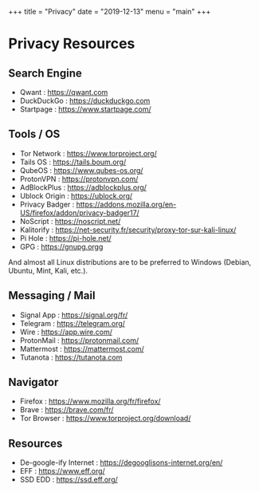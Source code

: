+++
title = "Privacy"
date = "2019-12-13"
menu = "main"
+++

# Privacy Resources

## Search Engine 
* Qwant : https://qwant.com
* DuckDuckGo : https://duckduckgo.com 
* Startpage : https://www.startpage.com/ 

## Tools / OS
* Tor Network : https://www.torproject.org/
* Tails OS : https://tails.boum.org/ 
* QubeOS : https://www.qubes-os.org/
* ProtonVPN : https://protonvpn.com/
* AdBlockPlus : https://adblockplus.org/
* Ublock Origin : https://ublock.org/ 
* Privacy Badger : https://addons.mozilla.org/en-US/firefox/addon/privacy-badger17/ 
* NoScript : https://noscript.net/
* Kalitorify : https://net-security.fr/security/proxy-tor-sur-kali-linux/ 
* Pi Hole : https://pi-hole.net/
* GPG : https://gnupg.orgg

And almost all Linux distributions are to be preferred to Windows (Debian, Ubuntu, Mint, Kali, etc.).

## Messaging / Mail
* Signal App : https://signal.org/fr/ 
* Telegram : https://telegram.org/ 
* Wire : https://app.wire.com/
* ProtonMail : https://protonmail.com/
* Mattermost : https://mattermost.com/ 
* Tutanota : https://tutanota.com

## Navigator 
* Firefox : https://www.mozilla.org/fr/firefox/
* Brave : https://brave.com/fr/ 
* Tor Browser : https://www.torproject.org/download/

## Resources 
* De-google-ify Internet : https://degooglisons-internet.org/en/
* EFF : https://www.eff.org/
* SSD EDD : https://ssd.eff.org/

